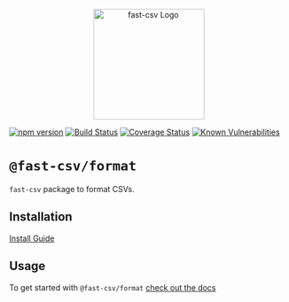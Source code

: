 <p align="center">
  <a href="https://c2fo.github.io/fast-csv" target="blank"><img src="https://c2fo.github.io/fast-csv/img/logo.svg" width="200" alt="fast-csv Logo" /></a>
</p>

[![npm version](https://img.shields.io/npm/v/@fast-csv/format.svg)](https://www.npmjs.org/package/@fast-csv/format)
[![Build Status](https://travis-ci.org/C2FO/fast-csv.svg?branch=master)](https://travis-ci.org/C2FO/fast-csv)
[![Coverage Status](https://coveralls.io/repos/github/C2FO/fast-csv/badge.svg?branch=master)](https://coveralls.io/github/C2FO/fast-csv?branch=master)
[![Known Vulnerabilities](https://snyk.io/test/github/C2FO/fast-csv/badge.svg?targetFile=packages/format/package.json)](https://snyk.io/test/github/C2FO/fast-csv?targetFile=packages/format/package.json)

# `@fast-csv/format`

`fast-csv` package to format CSVs.

## Installation

[Install Guide](https://c2fo.github.io/fast-csv/docs/introduction/install)

## Usage

To get started with `@fast-csv/format` [check out the docs](https://c2fo.github.io/fast-csv/docs/formatting/getting-started)
